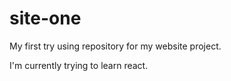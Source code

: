 # site-one
My first try using repository for my website project.

I'm currently trying to learn react.

